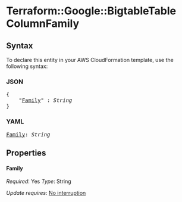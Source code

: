 # Terraform::Google::BigtableTable ColumnFamily

## Syntax

To declare this entity in your AWS CloudFormation template, use the following syntax:

### JSON

<pre>
{
    "<a href="#family" title="Family">Family</a>" : <i>String</i>
}
</pre>

### YAML

<pre>
<a href="#family" title="Family">Family</a>: <i>String</i>
</pre>

## Properties

#### Family

_Required_: Yes
_Type_: String

_Update requires_: [No interruption](https://docs.aws.amazon.com/AWSCloudFormation/latest/UserGuide/using-cfn-updating-stacks-update-behaviors.html#update-no-interrupt)

